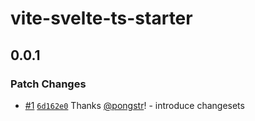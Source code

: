 # vite-svelte-ts-starter

## 0.0.1

### Patch Changes

- [#1](https://github.com/pongstr/vite-svelte-tailwind/pull/1) [`6d162e0`](https://github.com/pongstr/vite-svelte-tailwind/commit/6d162e03dbfa90b2e4e38262c23b6a7030a955f9) Thanks [@pongstr](https://github.com/pongstr)! - introduce changesets
